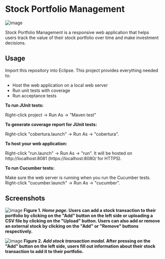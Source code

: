 # Stock Portfolio Management

![image](https://user-images.githubusercontent.com/31317867/99146809-35ede180-2630-11eb-87d1-dab1e7405a0d.png)

Stock Portfolio Management is a responsive web application that helps users track the value of their stock portfolio over time and make investment decisions.

## Usage

Import this repository into Eclipse. This project provides everything needed to:

* Host the web application on a local web server
* Run unit tests with coverage
* Run acceptance tests

**To run JUnit tests:**

Right-click project -> Run As -> "Maven test"

**To generate coverage report for JUnit tests:**

Right-click "cobertura.launch" -> Run As -> "cobertura".

**To host your web application:**

Right-click "run.launch" -> Run As -> "run". It will be hosted on http://localhost:8081 (https://localhost:8080/ for HTTPS).

**To run Cucumber tests:**

Make sure the web server is running when you run the Cucumber tests. Right-click "cucumber.launch" -> Run As -> "cucumber".

## Screenshots

![image](https://user-images.githubusercontent.com/31317867/99160700-c400b100-269e-11eb-992e-8d8a03a01d9f.png)
**Figure 1. *Home page*. Users can add a stock transaction to their portfolio by clicking on the "Add" button on the left side or uploading a CSV file by clicking on the "Upload" button. Users can also add or remove an external stock by clicking on the "Add" or "Remove" buttons respectively.**

![image](https://user-images.githubusercontent.com/31317867/99160950-c284b800-26a1-11eb-9322-dc0b42bcb330.png)
**Figure 2. *Add stock transaction modal*. After pressing on the "Add" button on the left side, users fill out information about their stock transaction to add it to their portfolio.**
